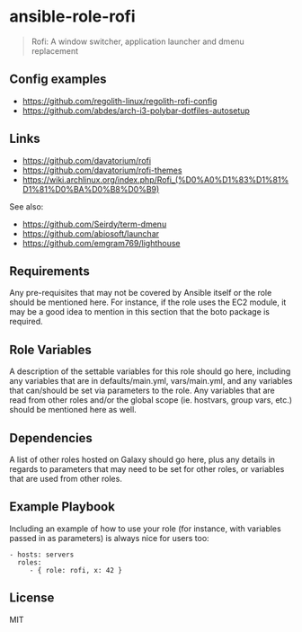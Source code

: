 # ansible-role-rofi

> Rofi: A window switcher, application launcher and dmenu replacement

## Config examples

- https://github.com/regolith-linux/regolith-rofi-config
- https://github.com/abdes/arch-i3-polybar-dotfiles-autosetup

## Links

- https://github.com/davatorium/rofi
- https://github.com/davatorium/rofi-themes
- https://wiki.archlinux.org/index.php/Rofi_(%D0%A0%D1%83%D1%81%D1%81%D0%BA%D0%B8%D0%B9)

See also:

- https://github.com/Seirdy/term-dmenu
- https://github.com/abiosoft/launchar
- https://github.com/emgram769/lighthouse

## Requirements

Any pre-requisites that may not be covered by Ansible itself or the role should be mentioned here. For instance, if the
role uses the EC2 module, it may be a good idea to mention in this section that the boto package is required.

## Role Variables

A description of the settable variables for this role should go here, including any variables that are in
defaults/main.yml, vars/main.yml, and any variables that can/should be set via parameters to the role. Any variables
that are read from other roles and/or the global scope (ie. hostvars, group vars, etc.) should be mentioned here as
well.

## Dependencies

A list of other roles hosted on Galaxy should go here, plus any details in regards to parameters that may need to be set
for other roles, or variables that are used from other roles.

## Example Playbook

Including an example of how to use your role (for instance, with variables passed in as parameters) is always nice for
users too:

    - hosts: servers
      roles:
         - { role: rofi, x: 42 }

## License

MIT
